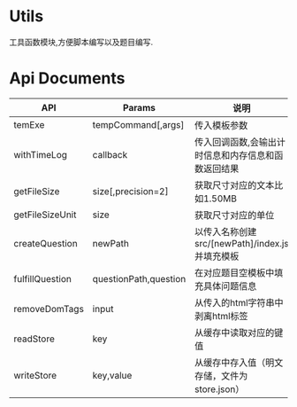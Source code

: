 # Utils

工具函数模块,方便脚本编写以及题目编写.

# Api Documents

| API             | Params                | 说明                                  |
|-----------------|-----------------------|-------------------------------------|
| temExe          | tempCommand[,args]    | 传入模板参数                              |
| withTimeLog     | callback              | 传入回调函数,会输出计时信息和内存信息和函数返回结果          |
| getFileSize     | size[,precision=2]    | 获取尺寸对应的文本比如1.50MB                   |
| getFileSizeUnit | size                  | 获取尺寸对应的单位                           |
| createQuestion  | newPath               | 以传入名称创建src/[newPath]/index.js 并填充模板 |
| fulfillQuestion | questionPath,question | 在对应题目空模板中填充具体问题信息                   |
| removeDomTags   | input                 | 从传入的html字符串中剥离html标签                |
| readStore       | key                   | 从缓存中读取对应的键值                         |
| writeStore      | key,value             | 从缓存中存入值（明文存储，文件为store.json）         |
